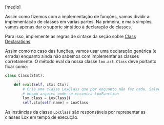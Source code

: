 [medio]

Assim como fizemos com a implementação de funções, vamos dividir a implementação 
de classes em várias partes. Na primeira, e mais simples, vamos apenas dar o 
suporte sintático à declaração de classes. 

Para isso, implemente as regras de sintaxe da seção sobre [Class Declarations](https://craftinginterpreters.com/classes.html#class-declarations)

Assim como no caso das funções, vamos usar uma declaração genérica (e errada)
enquanto ainda não sabemos com implementar as classes corretamente. O método
eval da nossa classe `lox.ast.Class` deve portanto ficar como:

```python
class Class(Stmt):
    ...
    def eval(self, ctx: Ctx):
        # Crie uma classe LoxClass que por enquanto não faz nada. Salve-a no 
        # mesmo arquivo onde se encontra LoxFunction
        lox_class = LoxClass()  
        self.ctx[self.name] = LoxClass
```

As instâncias da classe `LoxClass` são responsáveis por representar as classes
Lox em tempo de execução. 